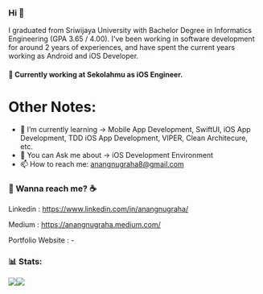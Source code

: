 
### Hi 👋

I graduated from Sriwijaya University with Bachelor Degree in Informatics Engineering (GPA 3.65 / 4.00). I've been working in software development for around 2 years of experiences, and have spent the current years working as Android and iOS Developer. 

#### 🔭 Currently working at Sekolahmu as iOS Engineer.

# Other Notes:

- 🌱 I’m currently learning -> Mobile App Development, SwiftUI, iOS App Development, TDD iOS App Development, VIPER, Clean Architecure, etc.
- 💬 You can Ask me about -> iOS Development Environment
- 📫 How to reach me: [anangnugraha8@gmail.com](anangnugraha8@gmail.com)

### 💬 Wanna reach me? :coffee:
Linkedin : https://www.linkedin.com/in/anangnugraha/

Medium : https://anangnugraha.medium.com/

Portfolio Website : -

### 📊 Stats: 
<img align="center" src="https://github-readme-stats.vercel.app/api?username=anugrahdev&show_icons=true&include_all_commits=true&theme=tokyonight&hide=issues" /><img align="center" src="https://github-readme-stats.vercel.app/api/top-langs/?username=anugrahdev&layout=compact&theme=tokyonight" />

